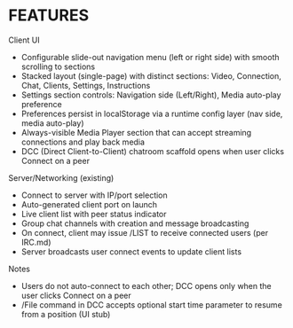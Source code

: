 # FEATURES

Client UI
- Configurable slide-out navigation menu (left or right side) with smooth scrolling to sections
- Stacked layout (single-page) with distinct sections: Video, Connection, Chat, Clients, Settings, Instructions
- Settings section controls: Navigation side (Left/Right), Media auto-play preference
- Preferences persist in localStorage via a runtime config layer (nav side, media auto-play)
- Always-visible Media Player section that can accept streaming connections and play back media
- DCC (Direct Client-to-Client) chatroom scaffold opens when user clicks Connect on a peer

Server/Networking (existing)
- Connect to server with IP/port selection
- Auto-generated client port on launch
- Live client list with peer status indicator
- Group chat channels with creation and message broadcasting
- On connect, client may issue /LIST to receive connected users (per IRC.md)
- Server broadcasts user connect events to update client lists

Notes
- Users do not auto-connect to each other; DCC opens only when the user clicks Connect on a peer
- /File command in DCC accepts optional start time parameter to resume from a position (UI stub)
